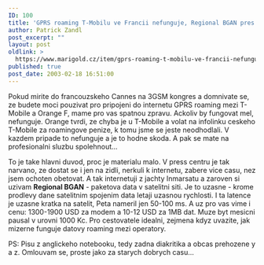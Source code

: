 ```yaml
---
ID: 100
title: 'GPRS roaming T-Mobilu ve Francii nefunguje, Regional BGAN pres satelit jede&#8230;'
author: Patrick Zandl
post_excerpt: ""
layout: post
oldlink: >
  https://www.marigold.cz/item/gprs-roaming-t-mobilu-ve-francii-nefunguje-regional-bgan-pres-satelit-jede
published: true
post_date: 2003-02-18 16:51:00
---
```

<p>
Pokud mirite do francouzskeho Cannes na 3GSM kongres a domnivate se, ze budete moci pouzivat pro pripojeni do internetu GPRS roaming mezi T-Mobile a Orange F, mame pro vas spatnou zpravu. Ackoliv by fungovat mel, nefunguje. Orange tvrdi, ze chyba je u T-Mobile a volat na infolinku ceskeho T-Mobile za roamingove penize, k tomu jsme se jeste neodhodlali. V kazdem pripade to nefunguje a je to hodne skoda. A pak se mate na profesionalni sluzbu spolehnout...</p>

<p>
To je take hlavni duvod, proc je materialu malo. V press centru je tak narvano, ze dostat se i jen na zidli, nerkuli k internetu, zabere vice casu, nez jsem ochoten obetovat. A tak internetuji z jachty Inmarsatu a zaroven si uzivam <STRONG>Regional BGAN</STRONG> - paketova data v satelitni siti. Je to uzasne - krome prodlevy dane satelitnim spojenim data letaji uzasnou rychlosti. I ta latence je uzasne kratka na satelit, Peta nameril jen&#160;50-100 ms.&#160;A uz pro vas vime i cenu: 1300-1900 USD za modem a 10-12 USD za 1MB dat. Muze byt mesicni pausal v urovni 1000 Kc. Pro cestovatele idealni, zejmena kdyz uvazite, jak mizerne funguje datovy roaming mezi operatory.</p>

<p>
PS: Pisu z anglickeho notebooku, tedy zadna diakritika a obcas prehozene y a z. Omlouvam se, proste jako za starych dobrych casu...</p>
